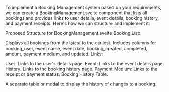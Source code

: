 To implement a Booking Management system based on your requirements, we can create a BookingManagement.svelte component that lists all bookings and provides links to user details, event details, booking history, and payment receipts. Here's how we can structure and implement it:

Proposed Structure for BookingManagement.svelte
Booking List:

Displays all bookings from the latest to the earliest.
Includes columns for booking_user, event name, event date, booking_created, completed, amount, payment medium, and updated.
Links:

User: Links to the user's details page.
Event: Links to the event details page.
History: Links to the booking history page.
Payment Medium: Links to the receipt or payment status.
Booking History Table:

A separate table or modal to display the history of changes to a booking.






